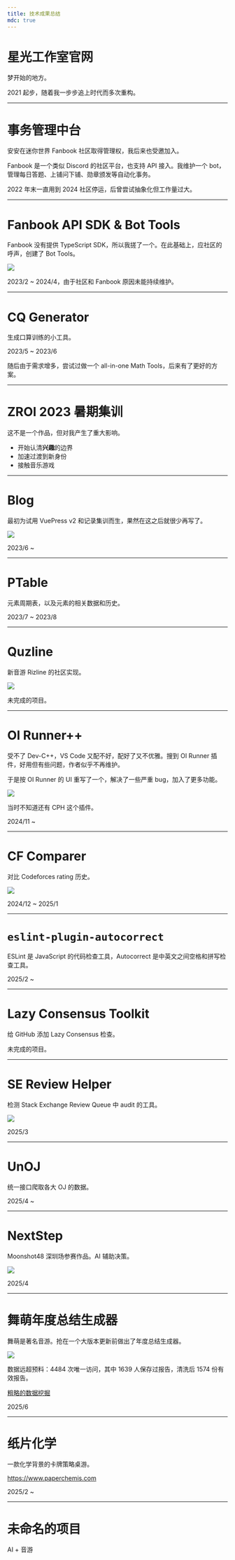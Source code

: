 ```yaml
---
title: 技术成果总结
mdc: true
---
```


# 星光工作室官网

梦开始的地方。

2021 起步，随着我一步步追上时代而多次重构。

---

# 事务管理中台

安安在迷你世界 Fanbook 社区取得管理权，我后来也受邀加入。

Fanbook 是一个类似 Discord 的社区平台，也支持 API 接入。我维护一个 bot，管理每日答题、上铺问下铺、勋章颁发等自动化事务。

2022 年末一直用到 2024 社区停运，后曾尝试抽象化但工作量过大。

---

# Fanbook API SDK & Bot Tools

Fanbook 没有提供 TypeScript SDK，所以我搓了一个。在此基础上，应社区的呼声，创建了 Bot Tools。

![](./assets/fanbook-bot-tools.avif)

2023/2 ~ 2024/4，由于社区和 Fanbook 原因未能持续维护。

---

# CQ Generator

生成口算训练的小工具。

2023/5 ~ 2023/6

随后由于需求增多，尝试过做一个 all-in-one Math Tools，后来有了更好的方案。

---

# ZROI 2023 暑期集训

这不是一个作品，但对我产生了重大影响。

- 开始认清**兴趣**的边界
- 加速过渡到新身份
- 接触音乐游戏

---

# Blog

最初为试用 VuePress v2 和记录集训而生，果然在这之后就很少再写了。

![](./assets/blog.avif)

2023/6 ~

---

# PTable

元素周期表，以及元素的相关数据和历史。

2023/7 ~ 2023/8

---

# Quzline

新音游 Rizline 的社区实现。

![](./assets/quzline.avif)

未完成的项目。

---

# OI Runner++

受不了 Dev-C++，VS Code 又配不好，配好了又不优雅。搜到 OI Runner 插件，好用但有些问题，作者似乎不再维护。

于是按 OI Runner 的 UI 重写了一个，解决了一些严重 bug，加入了更多功能。

![](./assets/oi-runner-2.avif)

当时不知道还有 CPH 这个插件。

2024/11 ~

---

# CF Comparer

对比 Codeforces rating 历史。

![](./assets/cf-comparer.avif)

2024/12 ~ 2025/1

---

# `eslint-plugin-autocorrect`

ESLint 是 JavaScript 的代码检查工具，Autocorrect 是中英文之间空格和拼写检查工具。

2025/2 ~

---

# Lazy Consensus Toolkit

给 GitHub 添加 Lazy Consensus 检查。

未完成的项目。

---

# SE Review Helper

检测 Stack Exchange Review Queue 中 audit 的工具。

![](./assets/se-review-helper.avif)

2025/3

---

# UnOJ

统一接口爬取各大 OJ 的数据。

2025/4 ~

---

# NextStep

Moonshot48 深圳场参赛作品。AI 辅助决策。

![](./assets/next-step.avif)

2025/4

---

# 舞萌年度总结生成器

舞萌是著名音游。抢在一个大版本更新前做出了年度总结生成器。

![](./assets/maimai-2024.avif)

数据远超预料：4484 次唯一访问，其中 1639 人保存过报告，清洗后 1574 份有效报告。

[粗略的数据挖掘](https://typed-kernel.feishu.cn/share/base/dashboard/shrcnwJoW7XUEdPbqjAP5I3ojUf)

2025/6

---

# 纸片化学

一款化学背景的卡牌策略桌游。

https://www.paperchemis.com

2025/2 ~

---

# 未命名的项目

AI + 音游
